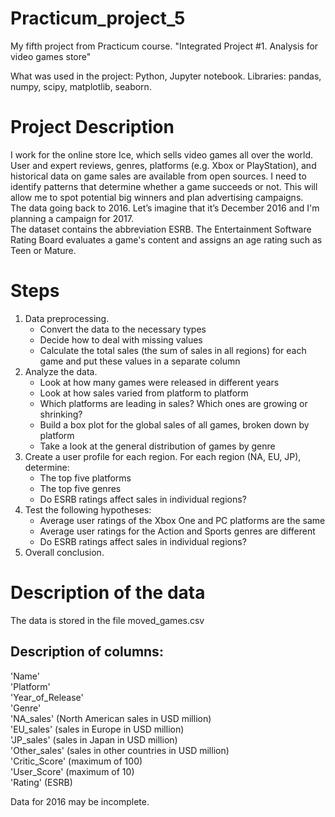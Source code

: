 # Practicum_project_5
 My fifth project from Practicum course. "Integrated Project #1. Analysis for video games store"

What was used in the project: Python, Jupyter notebook. Libraries: pandas, numpy, scipy, matplotlib, seaborn.

# Project Description

I work for the online store Ice, which sells video games all over the world. User and expert reviews, genres, platforms (e.g. Xbox or PlayStation), and historical data on game sales are available from open sources. I need to identify patterns that determine whether a game succeeds or not. This will allow me to spot potential big winners and plan advertising campaigns.<br/>
The data going back to 2016. Let’s imagine that it’s December 2016 and I'm planning a campaign for 2017.<br/>
The dataset contains the abbreviation ESRB. The Entertainment Software Rating Board evaluates a game's content and assigns an age rating such as Teen or Mature.

# Steps
1) Data preprocessing.
   - Convert the data to the necessary types
   - Decide how to deal with missing values
   - Calculate the total sales (the sum of sales in all regions) for each game and put these values in a separate column
2) Analyze the data.
   - Look at how many games were released in different years
   - Look at how sales varied from platform to platform
   - Which platforms are leading in sales? Which ones are growing or shrinking?
   - Build a box plot for the global sales of all games, broken down by platform
   - Take a look at the general distribution of games by genre
3) Create a user profile for each region. For each region (NA, EU, JP), determine:
   - The top five platforms
   - The top five genres
   - Do ESRB ratings affect sales in individual regions?
4) Test the following hypotheses:
   - Average user ratings of the Xbox One and PC platforms are the same
   - Average user ratings for the Action and Sports genres are different
   - Do ESRB ratings affect sales in individual regions?
5) Overall conclusion.

# Description of the data
The data is stored in the file moved_games.csv

## Description of columns:
'Name'<br/>
'Platform'<br/>
'Year_of_Release'<br/>
'Genre'<br/>
'NA_sales' (North American sales in USD million)<br/>
'EU_sales' (sales in Europe in USD million)<br/>
'JP_sales' (sales in Japan in USD million)<br/>
'Other_sales' (sales in other countries in USD million)<br/>
'Critic_Score' (maximum of 100)<br/>
'User_Score' (maximum of 10)<br/>
'Rating' (ESRB)<br/>

Data for 2016 may be incomplete.
